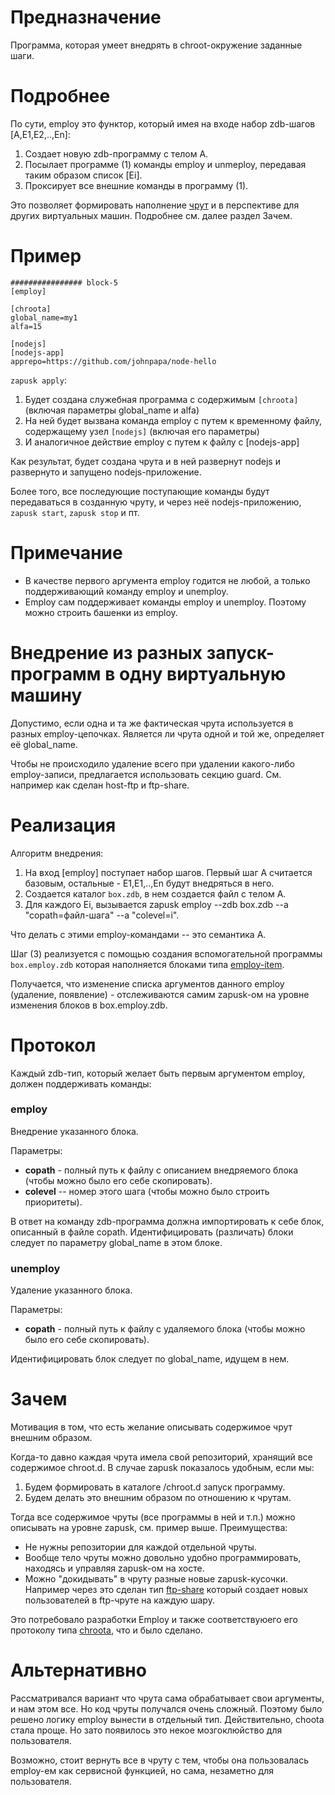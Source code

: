 Предназначение
==============
Программа, которая умеет внедрять в chroot-окружение заданные шаги.


Подробнее
=========
По сути, employ это функтор, который имея на входе набор zdb-шагов [A,E1,E2,..,En]:

1. Создает новую zdb-программу с телом A.
2. Посылает программе (1) команды employ и unmeploy, передавая таким образом список [Ei].
3. Проксирует все внешние команды в программу (1).

Это позволяет формировать наполнение [чрут](../chroota.zdb) и в перспективе для других виртуальных машин.
Подробнее см. далее раздел Зачем.

Пример
======
```
################ block-5
[employ]

[chroota]
global_name=my1
alfa=15

[nodejs]
[nodejs-app]
apprepo=https://github.com/johnpapa/node-hello
```

`zapusk apply`:

1. Будет создана служебная программа с содержимым `[chroota]` (включая параметры global_name и alfa)
2. На ней будет вызвана команда employ с путем к временному файлу, содержащему узел `[nodejs]` (включая его параметры)
3. И аналогичное действие employ с путем к файлу с [nodejs-app]

Как результат, будет создана чрута и в ней развернут nodejs и развернуто и запущено nodejs-приложение.

Более того, все последующие поступающие команды будут передаваться в созданную чруту, и через неё nodejs-приложению,
`zapusk start`, `zapusk stop` и пт.

Примечание
==========
* В качестве первого аргумента employ годится не любой, а только поддерживающий команду employ и unemploy.
* Employ сам поддерживает команды employ и unemploy. Поэтому можно строить башенки из employ.

Внедрение из разных запуск-программ в одну виртуальную машину
=============================================================
Допустимо, если одна и та же фактическая чрута используется в разных employ-цепочках.
Является ли чрута одной и той же, определяет её global_name.

Чтобы не происходило удаление всего при удалении какого-либо employ-записи,
предлагается использовать секцию guard. См. например как сделан host-ftp и ftp-share.

Реализация
==========

Алгоритм внедрения:
1. На вход [employ] поступает набор шагов. Первый шаг A считается базовым, остальные - Е1,E1,..,En будут внедряться в него.
2. Создается каталог `box.zdb`, в нем создается файл с телом A.
3. Для каждого Ei, вызывается zapusk employ --zdb box.zdb --a "copath=файл-шага" --a "colevel=i".

Что делать с этими employ-командами -- это семантика A.

Шаг (3) реализуется с помощью создания вспомогательной программы `box.employ.zdb`
которая наполняется блоками типа [employ-item](../employ-item.zdb).

Получается, что изменение списка аргументов данного employ (удаление, появление) - отслеживаются самим zapusk-ом 
на уровне изменения блоков в box.employ.zdb.

Протокол
========
Каждый zdb-тип, который желает быть первым аргументом employ, должен поддерживать команды:

### employ
Внедрение указанного блока.

Параметры:
* **copath** - полный путь к файлу с описанием внедряемого блока (чтобы можно было его себе скопировать).
* **colevel** -- номер этого шага (чтобы можно было строить приоритеты).

В ответ на команду zdb-программа должна импортировать к себе блок, описанный в файле copath.
Идентифицировать (различать) блоки следует по параметру global_name в этом блоке.

### unemploy
Удаление указанного блока.

Параметры:
* **copath** - полный путь к файлу с удаляемого блока (чтобы можно было его себе скопировать).

Идентифицировать блок следует по global_name, идущем в нем.

Зачем
=====

Мотивация в том, что есть желание описывать содержимое чрут внешним образом. 

Когда-то давно каждая чрута имела свой репозиторий, хранящий все содержимое chroot.d. 
В случае zapusk показалось удобным, если мы:
1. Будем формировать в каталоге /chroot.d запуск программу.
2. Будем делать это внешним образом по отношению к чрутам.

Тогда все содержимое чруты (все программы в ней и т.п.) можно описывать на уровне zapusk, 
см. пример выше. Преимущества:
* Не нужны репозитории для каждой отдельной чруты.
* Вообще тело чруты можно довольно удобно программировать, находясь и управляя zapusk-ом на хосте.
* Можно "докидывать" в чруту разные новые zapusk-кусочки. Например через это сделан тип [ftp-share](../ftp-share.zdb)
который создает новых пользователей в ftp-чруте на каждую шару.

Это потребовало разработки Employ и также соответствуюего его протоколу типа [chroota](../chroota.zdb), что и было сделано.

Альтернативно
=============
Рассматривался вариант что чрута сама обрабатывает свои аргументы, и нам этом все.
Но код чруты получался очень сложный. Поэтому было решено логику employ вынести в отдельный тип.
Действительно, choota стала проще. Но зато появилось это некое мозгоклюйство для пользователя.

Возможно, стоит вернуть все в чруту с тем, чтобы она пользовалась employ-ем как сервисной функцией, но сама, 
незаметно для пользователя.